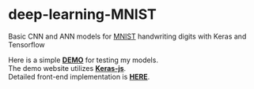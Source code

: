 # deep-learning-MNIST

Basic CNN and ANN models for <a href="http://yann.lecun.com/exdb/mnist/">MNIST</a> handwriting digits with Keras and Tensorflow

Here is a simple <a href="https://ml.supshen.com"><strong>DEMO</strong></a> for testing my models.<br>
The demo website utilizes <a href="https://github.com/transcranial/keras-js"><strong>Keras-js</strong></a>.<br>
Detailed front-end implementation is <a href="https://github.com/Shenanigans-Liu/kerasJS-deep-learning.git"><strong>HERE</strong></a>.

